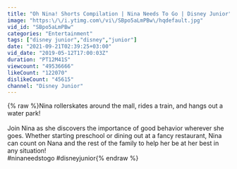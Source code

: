 ```yaml
---
title: "Oh Nina! Shorts Compilation | Nina Needs To Go | Disney Junior"
image: "https:\/\/i.ytimg.com\/vi\/SBpo5aLmPBw\/hqdefault.jpg"
vid_id: "SBpo5aLmPBw"
categories: "Entertainment"
tags: ["disney junior","disney","junior"]
date: "2021-09-21T02:39:25+03:00"
vid_date: "2019-05-12T17:00:03Z"
duration: "PT12M41S"
viewcount: "49536666"
likeCount: "122070"
dislikeCount: "45615"
channel: "Disney Junior"
---
```

{% raw %}Nina rollerskates around the mall, rides a train, and hangs out a water park! <br /><br />Join Nina as she discovers the importance of good behavior wherever she goes. Whether starting preschool or dining out at a fancy restaurant, Nina can count on Nana and the rest of the family to help her be at her best in any situation!<br />#ninaneedstogo #disneyjunior{% endraw %}
